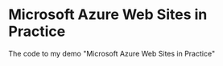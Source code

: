 Microsoft Azure Web Sites in Practice
=====================

The code to my demo "Microsoft Azure Web Sites in Practice"
